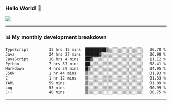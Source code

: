 ### Hello World! 👋

<a>
  <img align="center" src="https://github-readme-stats.vercel.app/api?username=megatunger&count_private=true&include_all_commits=true&bg_color=30,56CCF2,2F80ED&title_color=fff&text_color=fff" />
</a>

------
### 📊 My monthly development breakdown

<!--START_SECTION:waka-->

```txt
TypeScript         33 hrs 15 mins  █████████▒░░░░░░░░░░░░░░░   36.70 %
Java               24 hrs 27 mins  ██████▓░░░░░░░░░░░░░░░░░░   26.98 %
JavaScript         10 hrs 4 mins   ██▓░░░░░░░░░░░░░░░░░░░░░░   11.12 %
Python             7 hrs 37 mins   ██░░░░░░░░░░░░░░░░░░░░░░░   08.41 %
Markdown           4 hrs 29 mins   █▒░░░░░░░░░░░░░░░░░░░░░░░   04.95 %
JSON               1 hr 44 mins    ▒░░░░░░░░░░░░░░░░░░░░░░░░   01.93 %
C                  1 hr 12 mins    ▒░░░░░░░░░░░░░░░░░░░░░░░░   01.33 %
YAML               59 mins         ▒░░░░░░░░░░░░░░░░░░░░░░░░   01.09 %
Log                53 mins         ▒░░░░░░░░░░░░░░░░░░░░░░░░   00.99 %
C++                40 mins         ▒░░░░░░░░░░░░░░░░░░░░░░░░   00.75 %
```

<!--END_SECTION:waka-->

------
